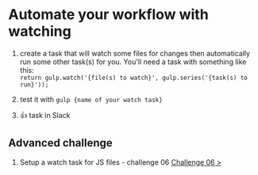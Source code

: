 # Automate your workflow with watching

1) create a task that will watch some files for changes then automatically run some other task(s) for you.
	You'll need a task with something like this:
	\
	`return gulp.watch('{file(s) to watch}', gulp.series('{task(s) to run}'));`

1) test it with `gulp {name of your watch task}`

1) :+1: task in Slack

## Advanced challenge

1) Setup a watch task for JS files - challenge 06 [Challenge 06 >](06-minify-js.md)
